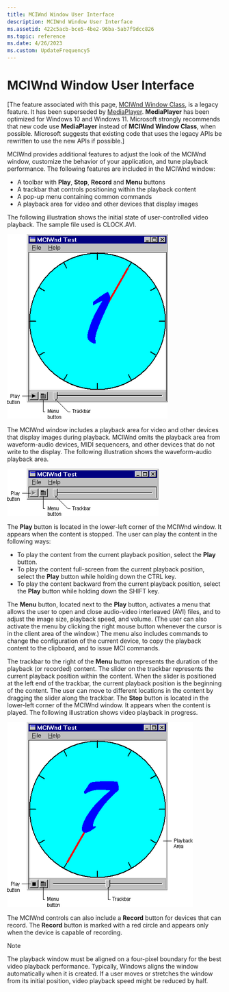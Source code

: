 ```yaml
---
title: MCIWnd Window User Interface
description: MCIWnd Window User Interface
ms.assetid: 422c5acb-bce5-4be2-96ba-5ab7f9dcc826
ms.topic: reference
ms.date: 4/26/2023
ms.custom: UpdateFrequency5
---
```


# MCIWnd Window User Interface

\[The feature associated with this page, [MCIWnd Window Class](/windows/win32/multimedia/mciwnd-window-class), is a legacy feature. It has been superseded by [MediaPlayer](/uwp/api/Windows.Media.Playback.MediaPlayer). **MediaPlayer** has been optimized for Windows 10 and Windows 11. Microsoft strongly recommends that new code use **MediaPlayer** instead of **MCIWnd Window Class**, when possible. Microsoft suggests that existing code that uses the legacy APIs be rewritten to use the new APIs if possible.\]

MCIWnd provides additional features to adjust the look of the MCIWnd window, customize the behavior of your application, and tune playback performance. The following features are included in the MCIWnd window:

-   A toolbar with **Play**, **Stop**, **Record** and **Menu** buttons
-   A trackbar that controls positioning within the playback content
-   A pop-up menu containing common commands
-   A playback area for video and other devices that display images

The following illustration shows the initial state of user-controlled video playback. The sample file used is CLOCK.AVI.

![clock.avi image](images/mciwnd1.gif)

The MCIWnd window includes a playback area for video and other devices that display images during playback. MCIWnd omits the playback area from waveform-audio devices, MIDI sequencers, and other devices that do not write to the display. The following illustration shows the waveform-audio playback area.

![mciwnd window image](images/mciwnd4.gif)

The **Play** button is located in the lower-left corner of the MCIWnd window. It appears when the content is stopped. The user can play the content in the following ways:

-   To play the content from the current playback position, select the **Play** button.
-   To play the content full-screen from the current playback position, select the **Play** button while holding down the CTRL key.
-   To play the content backward from the current playback position, select the **Play** button while holding down the SHIFT key.

The **Menu** button, located next to the **Play** button, activates a menu that allows the user to open and close audio-video interleaved (AVI) files, and to adjust the image size, playback speed, and volume. (The user can also activate the menu by clicking the right mouse button whenever the cursor is in the client area of the window.) The menu also includes commands to change the configuration of the current device, to copy the playback content to the clipboard, and to issue MCI commands.

The trackbar to the right of the **Menu** button represents the duration of the playback (or recorded) content. The slider on the trackbar represents the current playback position within the content. When the slider is positioned at the left end of the trackbar, the current playback position is the beginning of the content. The user can move to different locations in the content by dragging the slider along the trackbar. The **Stop** button is located in the lower-left corner of the MCIWnd window. It appears when the content is played. The following illustration shows video playback in progress.

![video playback image](images/mciwnd2.gif)

The MCIWnd controls can also include a **Record** button for devices that can record. The **Record** button is marked with a red circle and appears only when the device is capable of recording.

> [!Note]  
> The playback window must be aligned on a four-pixel boundary for the best video playback performance. Typically, Windows aligns the window automatically when it is created. If a user moves or stretches the window from its initial position, video playback speed might be reduced by half.

 

 

 




